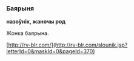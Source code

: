 ### Баярыня
**назоўнік, жаночы род**

Жонка баярына.

<a rel="author">[http://rv-blr.com/](http://rv-blr.com/slounik.jsp?letterId=0&maskId=0&pageId=370)</a>
